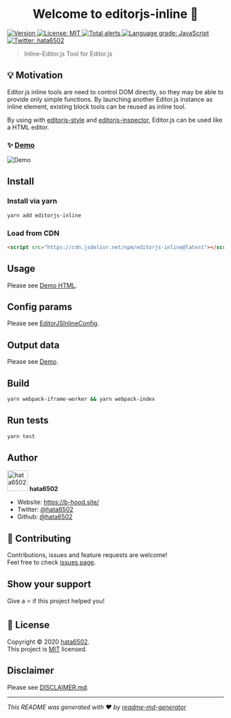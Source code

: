 <h1 align="center">Welcome to editorjs-inline 👋</h1>
<p>
  <a href="https://www.npmjs.com/package/editorjs-inline" target="_blank">
    <img alt="Version" src="https://img.shields.io/npm/v/editorjs-inline.svg">
  </a>
  <a href="https://github.com/hata6502/editorjs-inline/blob/master/LICENSE" target="_blank">
    <img alt="License: MIT" src="https://img.shields.io/badge/License-MIT-yellow.svg" />
  </a>
  <a href="https://lgtm.com/projects/g/hata6502/editorjs-inline/alerts/">
    <img alt="Total alerts" src="https://img.shields.io/lgtm/alerts/g/hata6502/editorjs-inline.svg?logo=lgtm&logoWidth=18"/>
  </a>
  <a href="https://lgtm.com/projects/g/hata6502/editorjs-inline/context:javascript">
    <img alt="Language grade: JavaScript" src="https://img.shields.io/lgtm/grade/javascript/g/hata6502/editorjs-inline.svg?logo=lgtm&logoWidth=18"/>
  </a>
  <a href="https://twitter.com/hata6502" target="_blank">
    <img alt="Twitter: hata6502" src="https://img.shields.io/twitter/follow/hata6502.svg?style=social" />
  </a>
</p>

> Inline-Editor.js Tool for Editor.js

## 💡 Motivation

Editor.js inline tools are need to control DOM directly,
so they may be able to provide only simple functions.
By launching another Editor.js instance as inline element,
existing block tools can be reused as inline tool.

By using with [editorjs-style](https://github.com/hata6502/editorjs-style)
and [editorjs-inspector](https://github.com/hata6502/editorjs-inspector),
Editor.js can be used like a HTML editor.

### ✨ [Demo](https://hata6502.github.io/editorjs-inline/)

![Demo](https://user-images.githubusercontent.com/7702653/93618045-bf5aac00-fa11-11ea-8a5e-959b56a497fb.gif)

## Install

### Install via yarn

```sh
yarn add editorjs-inline
```

### Load from CDN

```html
<script src="https://cdn.jsdelivr.net/npm/editorjs-inline@latest"></script>
```

## Usage

Please see [Demo HTML](https://github.com/hata6502/editorjs-inline/blob/master/docs/index.html).

## Config params

Please see [EditorJSInlineConfig](https://github.com/hata6502/editorjs-inline/blob/master/src/EditorJSInline.ts).

## Output data

Please see [Demo](https://hata6502.github.io/editorjs-inline/).

## Build

```sh
yarn webpack-iframe-worker && yarn webpack-index
```

## Run tests

```sh
yarn test
```

## Author

<img alt="hata6502" src="https://avatars.githubusercontent.com/hata6502" width="48" /> **hata6502**

- Website: https://b-hood.site/
- Twitter: [@hata6502](https://twitter.com/hata6502)
- Github: [@hata6502](https://github.com/hata6502)

## 🤝 Contributing

Contributions, issues and feature requests are welcome!<br />Feel free to check [issues page](https://github.com/hata6502/editorjs-inline/issues).

## Show your support

Give a ⭐️ if this project helped you!

## 📝 License

Copyright © 2020 [hata6502](https://github.com/hata6502).<br />
This project is [MIT](https://github.com/hata6502/editorjs-inline/blob/master/LICENSE) licensed.

## Disclaimer

Please see [DISCLAIMER.md](https://github.com/hata6502/editorjs-inline/blob/master/DISCLAIMER.md).

---

_This README was generated with ❤️ by [readme-md-generator](https://github.com/kefranabg/readme-md-generator)_
